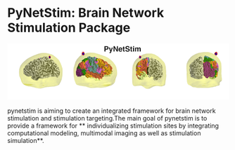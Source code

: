 PyNetStim: Brain Network Stimulation Package
===============================================

<img src='./docs/logo-lowres.png' style="horizontal-align:middle">

pynetstim is aiming to create an integrated framework for brain network stimulation and stimulation targeting.The main goal of pynetstim is to provide a framework for ** individualizing stimulation sites by integrating computational modeling, multimodal imaging as well as stimulation simulation**.



	




